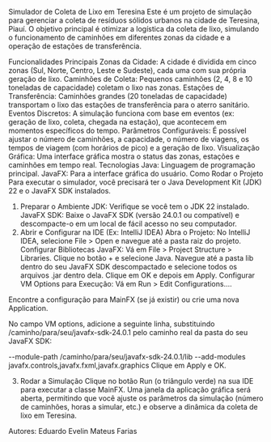 Simulador de Coleta de Lixo em Teresina
Este é um projeto de simulação para gerenciar a coleta de resíduos sólidos urbanos na cidade de Teresina, Piauí. O objetivo principal é otimizar a logística da coleta de lixo, simulando o funcionamento de caminhões em diferentes zonas da cidade e a operação de estações de transferência.

Funcionalidades Principais
Zonas da Cidade: A cidade é dividida em cinco zonas (Sul, Norte, Centro, Leste e Sudeste), cada uma com sua própria geração de lixo.
Caminhões de Coleta: Pequenos caminhões (2, 4, 8 e 10 toneladas de capacidade) coletam o lixo nas zonas.
Estações de Transferência: Caminhões grandes (20 toneladas de capacidade) transportam o lixo das estações de transferência para o aterro sanitário.
Eventos Discretos: A simulação funciona com base em eventos (ex: geração de lixo, coleta, chegada na estação), que acontecem em momentos específicos do tempo.
Parâmetros Configuráveis: É possível ajustar o número de caminhões, a capacidade, o número de viagens, os tempos de viagem (com horários de pico) e a geração de lixo.
Visualização Gráfica: Uma interface gráfica mostra o status das zonas, estações e caminhões em tempo real.
Tecnologias
Java: Linguagem de programação principal.
JavaFX: Para a interface gráfica do usuário.
Como Rodar o Projeto
Para executar o simulador, você precisará ter o Java Development Kit (JDK) 22 e o JavaFX SDK instalados.

1. Preparar o Ambiente
JDK: Verifique se você tem o JDK 22 instalado.
JavaFX SDK: Baixe o JavaFX SDK (versão 24.0.1 ou compatível) e descompacte-o em um local de fácil acesso no seu computador.
2. Abrir e Configurar na IDE (Ex: IntelliJ IDEA)
Abra o Projeto: No IntelliJ IDEA, selecione File > Open e navegue até a pasta raiz do projeto.
Configurar Bibliotecas JavaFX:
Vá em File > Project Structure > Libraries.
Clique no botão + e selecione Java.
Navegue até a pasta lib dentro do seu JavaFX SDK descompactado e selecione todos os arquivos .jar dentro dela. Clique em OK e depois em Apply.
Configurar VM Options para Execução:
Vá em Run > Edit Configurations....

Encontre a configuração para MainFX (se já existir) ou crie uma nova Application.

No campo VM options, adicione a seguinte linha, substituindo /caminho/para/seu/javafx-sdk-24.0.1 pelo caminho real da pasta do seu JavaFX SDK:

--module-path /caminho/para/seu/javafx-sdk-24.0.1/lib --add-modules javafx.controls,javafx.fxml,javafx.graphics
Clique em Apply e OK.

3. Rodar a Simulação
Clique no botão Run (o triângulo verde) na sua IDE para executar a classe MainFX.
Uma janela da aplicação gráfica será aberta, permitindo que você ajuste os parâmetros da simulação (número de caminhões, horas a simular, etc.) e observe a dinâmica da coleta de lixo em Teresina.

Autores:
Eduardo Evelin
Mateus Farias

